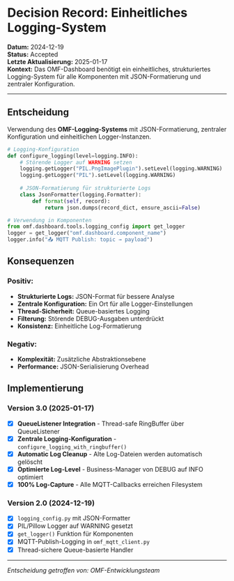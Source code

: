 # Decision Record: Einheitliches Logging-System

**Datum:** 2024-12-19  
**Status:** Accepted  
**Letzte Aktualisierung:** 2025-01-17  
**Kontext:** Das OMF-Dashboard benötigt ein einheitliches, strukturiertes Logging-System für alle Komponenten mit JSON-Formatierung und zentraler Konfiguration.

---

## Entscheidung

Verwendung des **OMF-Logging-Systems** mit JSON-Formatierung, zentraler Konfiguration und einheitlichen Logger-Instanzen.

```python
# Logging-Konfiguration
def configure_logging(level=logging.INFO):
    # Störende Logger auf WARNING setzen
    logging.getLogger("PIL.PngImagePlugin").setLevel(logging.WARNING)
    logging.getLogger("PIL").setLevel(logging.WARNING)
    
    # JSON-Formatierung für strukturierte Logs
    class JsonFormatter(logging.Formatter):
        def format(self, record):
            return json.dumps(record_dict, ensure_ascii=False)

# Verwendung in Komponenten
from omf.dashboard.tools.logging_config import get_logger
logger = get_logger("omf.dashboard.component_name")
logger.info("📤 MQTT Publish: topic → payload")
```

## Konsequenzen

### Positiv:
- **Strukturierte Logs:** JSON-Format für bessere Analyse
- **Zentrale Konfiguration:** Ein Ort für alle Logger-Einstellungen
- **Thread-Sicherheit:** Queue-basiertes Logging
- **Filterung:** Störende DEBUG-Ausgaben unterdrückt
- **Konsistenz:** Einheitliche Log-Formatierung

### Negativ:
- **Komplexität:** Zusätzliche Abstraktionsebene
- **Performance:** JSON-Serialisierung Overhead

## Implementierung

### Version 3.0 (2025-01-17)
- [x] **QueueListener Integration** - Thread-safe RingBuffer über QueueListener
- [x] **Zentrale Logging-Konfiguration** - `configure_logging_with_ringbuffer()`
- [x] **Automatic Log Cleanup** - Alte Log-Dateien werden automatisch gelöscht
- [x] **Optimierte Log-Level** - Business-Manager von DEBUG auf INFO optimiert
- [x] **100% Log-Capture** - Alle MQTT-Callbacks erreichen Filesystem

### Version 2.0 (2024-12-19)
- [x] `logging_config.py` mit JSON-Formatter
- [x] PIL/Pillow Logger auf WARNING gesetzt
- [x] `get_logger()` Funktion für Komponenten
- [x] MQTT-Publish-Logging in `omf_mqtt_client.py`
- [x] Thread-sichere Queue-basierte Handler

---

*Entscheidung getroffen von: OMF-Entwicklungsteam*
